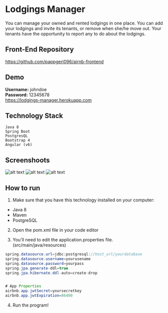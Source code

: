 # Lodgings Manager
You can manage your owned and rented lodgings in one place. You can add your lodgings and invite its tenants, or remove when she/he move out. Your tenants have the opportunity to report any to do about the lodgings.

## Front-End Repository
https://github.com/pappgeri096/airnb-frontend

## Demo
**Username:** johndoe\
**Password:** 12345678\
https://lodgings-manager.herokuapp.com

## Technology Stack
```
Java 8
Spring Boot
PostgresQL
Bootstrap 4
Angular (v6)
```
## Screenshoots
![alt text](http://www.kepfeltoltes.eu/images/2019/03/648screencapture_localhos.png)
![alt text](http://www.kepfeltoltes.eu/images/2019/03/708screencapture_localhos.png)
![alt text](http://www.kepfeltoltes.eu/images/2019/03/685screencapture_localhos.png)

## How to run
1. Make sure that you have this technology installed on your computer:
- Java 8
- Maven
- PostgreSQL

2. Open the pom.xml file in your code editor

3. You'll need to edit the application.properties file. (src/main/java/resources)
```java
spring.datasource.url=jdbc:postgresql://host_url/yourdatabase
spring.datasource.username=yourusename
spring.datasource.password=yourpass
spring.jpa.generate-ddl=true
spring.jpa.hibernate.ddl-auto=create-drop


# App Properties
airbnb.app.jwtSecret=yoursecretkey
airbnb.app.jwtExpiration=86400
```
4. Run the program!


